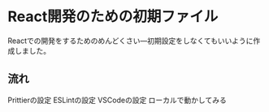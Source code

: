 # React開発のための初期ファイル

Reactでの開発をするためのめんどくさい―初期設定をしなくてもいいように作成しました。

## 流れ
Prittierの設定
ESLintの設定
VSCodeの設定
ローカルで動かしてみる

